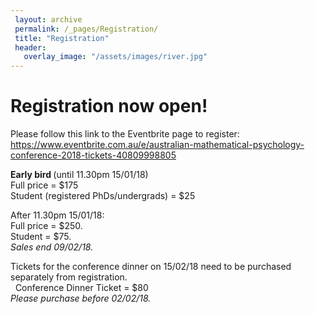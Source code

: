 ```yaml
---
 layout: archive
 permalink: /_pages/Registration/
 title: "Registration"
 header:
   overlay_image: "/assets/images/river.jpg"
---
```

# Registration now open!

Please follow this link to the Eventbrite page to register: <br /> 
<https://www.eventbrite.com.au/e/australian-mathematical-psychology-conference-2018-tickets-40809998805>

<b> Early bird </b>  (until 11.30pm 15/01/18) <br /> 
Full price = $175 <br /> 
Student (registered PhDs/undergrads) = $25 <br /> 

After 11.30pm 15/01/18: <br /> 
Full price = $250.<br /> 
Student = $75.<br /> 
<i>Sales end 09/02/18.</i> <br /> 

Tickets for the conference dinner on 15/02/18 need to be purchased separately from registration. <br />  
Conference Dinner Ticket = $80 <br /> 
<i>Please purchase before 02/02/18. </i>







